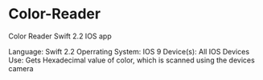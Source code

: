 # Color-Reader
Color Reader Swift 2.2 IOS app

Language:
  Swift 2.2
Operrating System:
  IOS 9
Device(s):
  All IOS Devices
Use:
  Gets Hexadecimal value of color, which is scanned using the devices camera
